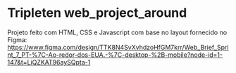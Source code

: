 # Tripleten web_project_around

Projeto feito com HTML, CSS e Javascript com base no layout fornecido no Figma:
https://www.figma.com/design/TTK8N4SvXvhdzoHfGM7krr/Web_Brief_Sprint_7_PT-%7C-Ao-redor-dos-EUA.-%7C-desktop-%2B-mobile?node-id=1-147&t=LiQZKAT96aySQpta-1

